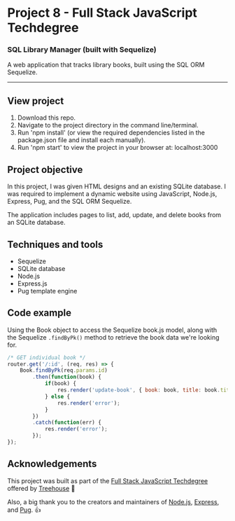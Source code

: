 # Project 8 - Full Stack JavaScript Techdegree

### SQL Library Manager (built with Sequelize)
A web application that tracks library books, built using the SQL ORM Sequelize.

---

<!-- <img src="https://res.cloudinary.com/dtqevfsxh/image/upload/v1555084799/portfolio/expressPortfolio.png" width="899px"> -->

## View project
1. Download this repo.
2. Navigate to the project directory in the command line/terminal.
3. Run 'npm install' (or view the required dependencies listed in the package.json file and install each manually).
3. Run 'npm start' to view the project in your browser at:  localhost:3000

<!-- :mag: Live version available at [nickhericks.github.io/techdegree-project-6/](https://nickhericks.github.io/techdegree-project-6/) -->

## Project objective
In this project, I was given HTML designs and an existing SQLite database. I was required to implement a dynamic website using JavaScript, Node.js, Express, Pug, and the SQL ORM Sequelize.

The application includes pages to list, add, update, and delete books from an SQLite database.

<!-- 
In this project, a JSON file is used to store all the data about the earlier techdegree projects that I've built. Pug uses the JSON data and templates to generate the markup that is ultimately displayed in the browser.

Node.js and Express are used to import the required dependencies, link the JSON with the Pug templates, set up routes to handle requests, set up the middleware to utilize static files like CSS, handle errors, and set up a server to serve the project. -->

## Techniques and tools
- Sequelize
- SQLite database
- Node.js
- Express.js
- Pug template engine

<!-- ## Additional features

In addition to completing the basic requirements for this techdegree project, I also added additional features including:

- [x] Updating package.json file to allow running 'npm start' to run the app
- [x] Create custom error message Pug template
- [x] Updating CSS stylings (background, font, colors, box shadows, etc.) -->


## Code example
Using the Book object to access the Sequelize book.js model, along with the Sequelize `.findByPk()` method to retrieve the book data we're looking for.

```javascript
/* GET individual book */
router.get('/:id', (req, res) => {
	Book.findByPk(req.params.id)
		.then(function(book) {
			if(book) {
				res.render('update-book', { book: book, title: book.title });
			} else {
				res.render('error');
			}
		})
		.catch(function(err) {
			res.render('error');
		});
});
```

## Acknowledgements
This project was built as part of the [Full Stack JavaScript Techdegree](https://join.teamtreehouse.com/techdegree/) offered by [Treehouse](https://teamtreehouse.com) :raised_hands:

Also, a big thank you to the creators and maintainers of [Node.js](https://nodejs.org/en/), [Express](https://expressjs.com/), and [Pug](https://www.npmjs.com/package/pug). 👍